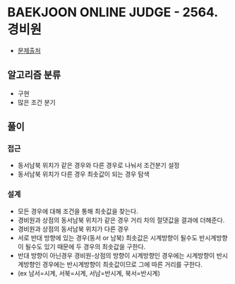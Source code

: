 # BAEKJOON ONLINE JUDGE - 2564. 경비원
* [문제출처](https://www.acmicpc.net/problem/2564 "2564. 경비원")

## 알고리즘 분류
- 구현
- 많은 조건 분기

## 풀이
### 접근
- 동서남북 위치가 같은 경우와 다른 경우로 나눠서 조건분기 설정
- 동서남북 위치가 다른 경우 최솟값이 되는 경우 탐색

### 설계
- 모든 경우에 대해 조건을 통해 최솟값을 찾는다.
- 경비원과 상점의 동서남북 위치가 같은 경우 거리 차의 절댓값을 결과에 더해준다.
- 경비원과 상점의 동서남북 위치가 다른 경우
- 서로 반대 방향에 있는 경우(동서 or 남북) 최솟값은 시계방향이 될수도 반시계방향이 될수도 있기 때문에 두 경우의 최솟값을 구한다.
- 반대 방향이 아닌경우 경비원-상점의 방향이 시계방향인 경우에는 시계방향이 반시계방향인 경우에는 반시계방향이 최솟값이므로 그에 따른 거리를 구한다.
- (ex 남서=시계, 서북=시계, 서남=반시계, 북서=반시계)